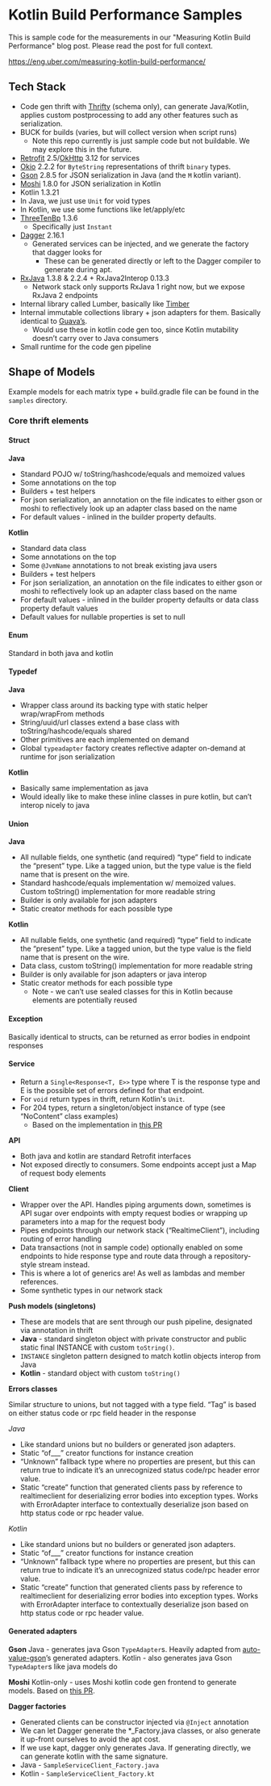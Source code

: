 Kotlin Build Performance Samples
================================

This is sample code for the measurements in our "Measuring Kotlin Build Performance" blog post. Please read the post for full context.

https://eng.uber.com/measuring-kotlin-build-performance/

## Tech Stack

* Code gen thrift with [Thrifty](https://github.com/microsoft/thrifty) (schema only), can generate Java/Kotlin, applies custom postprocessing to add any other features such as serialization.
* BUCK for builds (varies, but will collect version when script runs)
  * Note this repo currently is just sample code but not buildable. We may explore this in the future.
* [Retrofit](https://github.com/square/retrofit) 2.5/[OkHttp](https://github.com/square/okhttp) 3.12 for services
* [Okio](https://github.com/square/okio) 2.2.2 for `ByteString` representations of thrift `binary` types.
* [Gson](https://github.com/google/gson) 2.8.5 for JSON serialization in Java (and the `M` kotlin variant).
* [Moshi](https://github.com/square/moshi) 1.8.0 for JSON serialization in Kotlin
* Kotlin 1.3.21
* In Java, we just use `Unit` for void types
* In Kotlin, we use some functions like let/apply/etc
* [ThreeTenBp](https://github.com/ThreeTen/threetenbp) 1.3.6
  * Specifically just `Instant`
* [Dagger](https://github.com/google/dagger) 2.16.1
  * Generated services can be injected, and we generate the factory that dagger looks for
    * These can be generated directly or left to the Dagger compiler to generate during apt.
* [RxJava](https://github.com/reactivex/rxjava) 1.3.8 & 2.2.4 + RxJava2Interop 0.13.3
  * Network stack only supports RxJava 1 right now, but we expose RxJava 2 endpoints
* Internal library called Lumber, basically like [Timber](https://github.com/JakeWharton/timber)
* Internal immutable collections library + json adapters for them. Basically identical to [Guava’s](https://github.com/google/guava/tree/master/guava/src/com/google/common/collect).
  * Would use these in kotlin code gen too, since Kotlin mutability doesn’t carry over to Java consumers
* Small runtime for the code gen pipeline

## Shape of Models

Example models for each matrix type + build.gradle file can be found in the `samples` directory.

### Core thrift elements

#### Struct

**Java**
* Standard POJO w/ toString/hashcode/equals and memoized values
* Some annotations on the top
* Builders + test helpers
* For json serialization, an annotation on the file indicates to either gson or moshi to reflectively look up an adapter class based on the name
* For default values - inlined in the builder property defaults.

**Kotlin**
* Standard data class
* Some annotations on the top
* Some `@JvmName` annotations to not break existing java users
* Builders + test helpers
* For json serialization, an annotation on the file indicates to either gson or moshi to reflectively look up an adapter class based on the name
* For default values - inlined in the builder property defaults or data class property default values
* Default values for nullable properties is set to null

#### Enum

Standard in both java and kotlin

#### Typedef

**Java**
* Wrapper class around its backing type with static helper wrap/wrapFrom methods
* String/uuid/url classes extend a base class with toString/hashcode/equals shared
* Other primitives are each implemented on demand
* Global `typeadapter` factory creates reflective adapter on-demand at runtime for json serialization

**Kotlin**
* Basically same implementation as java
* Would ideally like to make these inline classes in pure kotlin, but can’t interop nicely to java

#### Union

**Java**
* All nullable fields, one synthetic (and required) “type” field to indicate the “present” type. Like a tagged union, but the type value is the field name that is present on the wire.
* Standard hashcode/equals implementation w/ memoized values. Custom toString() implementation for more readable string
* Builder is only available for json adapters
* Static creator methods for each possible type

**Kotlin**
* All nullable fields, one synthetic (and required) “type” field to indicate the “present” type. Like a tagged union, but the type value is the field name that is present on the wire.
* Data class, custom toString() implementation for more readable string
* Builder is only available for json adapters or java interop
* Static creator methods for each possible type
  * Note - we can’t use sealed classes for this in Kotlin because elements are potentially reused

#### Exception

Basically identical to structs, can be returned as error bodies in endpoint responses

#### Service

* Return a `Single<Response<T, E>>` type where T is the response type and E is the possible set of errors defined for that endpoint.
* For `void` return types in thrift, return Kotlin's `Unit`.
* For 204 types, return a singleton/object instance of type (see “NoContent” class examples)
  * Based on the implementation in [this PR](https://github.com/square/retrofit/pull/3003)

**API**
* Both java and kotlin are standard Retrofit interfaces
* Not exposed directly to consumers. Some endpoints accept just a Map of request body elements

**Client** 
* Wrapper over the API. Handles piping arguments down, sometimes is API sugar over endpoints with empty request bodies or wrapping up parameters into a map for the request body
* Pipes endpoints through our network stack (“RealtimeClient”), including routing of error handling
* Data transactions (not in sample code) optionally enabled on some endpoints to hide response type and route data through a repository-style stream instead.
* This is where a lot of generics are! As well as lambdas and member references.
* Some synthetic types in our network stack

**Push models (singletons)**
* These are models that are sent through our push pipeline, designated via annotation in thrift
* **Java** - standard singleton object with private constructor and public static final INSTANCE with custom `toString()`.
* `INSTANCE` singleton pattern designed to match kotlin objects interop from Java
* **Kotlin** - standard object with custom `toString()`

**Errors classes**

Similar structure to unions, but not tagged with a type field. “Tag” is based on either status code or rpc field header in the response

*Java*
* Like standard unions but no builders or generated json adapters.
* Static “of___” creator functions for instance creation
* “Unknown” fallback type where no properties are present, but this can return true to indicate it’s an unrecognized status code/rpc header error value.
* Static “create” function that generated clients pass by reference to realtimeclient for deserializing error bodies into exception types. Works with ErrorAdapter interface to contextually deserialize json based on http status code or rpc header value.

*Kotlin*
* Like standard unions but no builders or generated json adapters.
* Static “of___” creator functions for instance creation
* “Unknown” fallback type where no properties are present, but this can return true to indicate it’s an unrecognized status code/rpc header error value.
* Static “create” function that generated clients pass by reference to realtimeclient for deserializing error bodies into exception types. Works with ErrorAdapter interface to contextually deserialize json based on http status code or rpc header value.

#### Generated adapters

**Gson**
Java - generates java Gson `TypeAdapter`s. Heavily adapted from [auto-value-gson](https://github.com/rharter/auto-value-gson)’s generated adapters.
Kotlin - also generates java Gson `TypeAdapter`s like java models do

**Moshi**
Kotlin-only - uses Moshi kotlin code gen frontend to generate models. Based on [this PR](https://github.com/square/moshi/pull/816).

**Dagger factories**
* Generated clients can be constructor injected via `@Inject` annotation
* We can let Dagger generate the *_Factory.java classes, or also generate it up-front ourselves to avoid the apt cost.
* If we use kapt, dagger only generates Java. If generating directly, we can generate kotlin with the same signature.
* Java - `SampleServiceClient_Factory.java`
* Kotlin - `SampleServiceClient_Factory.kt`
